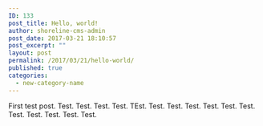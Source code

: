 ```yaml
---
ID: 133
post_title: Hello, world!
author: shoreline-cms-admin
post_date: 2017-03-21 18:10:57
post_excerpt: ""
layout: post
permalink: /2017/03/21/hello-world/
published: true
categories:
  - new-category-name
---
```

First test post. Test. Test. Test. Test. TEst. Test. Test. Test. Test. Test. Test. Test. Test. Test. Test. Test.